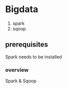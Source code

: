 # Bigdata
1. spark
2. sqoop
## prerequisites
Spark needs to be installed 
### overview
Spark & Sqoop